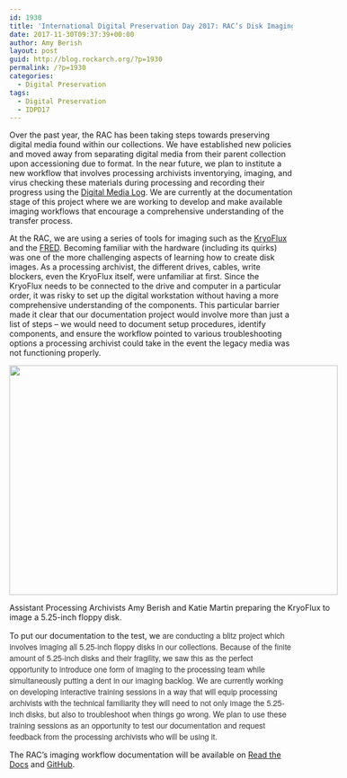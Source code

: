 ```yaml
---
id: 1930
title: 'International Digital Preservation Day 2017: RAC’s Disk Imaging Workflow Documentation Project'
date: 2017-11-30T09:37:39+00:00
author: Amy Berish
layout: post
guid: http://blog.rockarch.org/?p=1930
permalink: /?p=1930
categories:
  - Digital Preservation
tags:
  - Digital Preservation
  - IDPD17
---
```

<span style="font-weight: 400">Over the past year, the RAC has been taking steps towards preserving digital media found within our collections. We have established new policies and moved away from separating digital media from their parent collection upon accessioning due to format. In the near future, we plan to institute a new workflow that involves processing archivists inventorying, imaging, and virus checking these materials during processing and recording their progress using the </span>[<span style="font-weight: 400">Digital Media Log</span>](http://blog.rockarch.org/?p=1643)<span style="font-weight: 400">. We are currently at the documentation stage of this project where we are working to develop and make available imaging workflows that encourage a comprehensive understanding of the transfer process.</span><!--more-->

<span style="font-weight: 400">At the RAC, we are using a series of tools for imaging such as the </span>[<span style="font-weight: 400">KryoFlux</span>](https://www.kryoflux.com/) <span style="font-weight: 400">and the </span>[<span style="font-weight: 400">FRED</span>](https://www.digitalintelligence.com/products/fred/)<span style="font-weight: 400">. Becoming familiar with the hardware (including its quirks) was one of the more challenging aspects of learning how to create disk images. As a processing archivist, the different drives, cables, write blockers, even the KryoFlux itself, were unfamiliar at first. Since the KryoFlux needs to be connected to the drive and computer in a particular order, it was risky to set up the digital workstation without having a more comprehensive understanding of the components. This particular barrier made it clear that our documentation project would involve more than just a list of steps &#8211; we would need to document setup procedures, identify components, and ensure the workflow pointed to various troubleshooting options a processing archivist could take in the event the legacy media was not functioning properly.</span>

<div id="attachment_1932" style="width: 594px" class="wp-caption aligncenter">
  <a href="http://blog.rockarch.org/wp-content/uploads/2017/11/IMG_5989.jpg"><img class="wp-image-1932 size-large" src="http://blog.rockarch.org/wp-content/uploads/2017/11/IMG_5989-1024x717.jpg" alt="" width="584" height="409" srcset="http://blog.rockarch.org/wp-content/uploads/2017/11/IMG_5989-1024x717.jpg 1024w, http://blog.rockarch.org/wp-content/uploads/2017/11/IMG_5989-300x210.jpg 300w, http://blog.rockarch.org/wp-content/uploads/2017/11/IMG_5989-768x538.jpg 768w, http://blog.rockarch.org/wp-content/uploads/2017/11/IMG_5989-428x300.jpg 428w" sizes="(max-width: 584px) 100vw, 584px" /></a>
  
  <p class="wp-caption-text">
    Assistant Processing Archivists Amy Berish and Katie Martin preparing the KryoFlux to image a 5.25-inch floppy disk.
  </p>
</div>

To put our documentation to the test, we <span style="color: #333333;font-family: 'Helvetica Neue', Helvetica, Arial, 'Nimbus Sans L', sans-serif;font-style: normal;font-weight: 300">are conducting a blitz project which involves imaging all 5.25-inch floppy disks in our collections. Because of the finite amount of 5.25-inch disks and their fragility, we saw this as the perfect opportunity to introduce one form of imaging to the processing team while simultaneously putting a dent in our imaging backlog. We are currently working on developing interactive training sessions in a way that will equip processing archivists with the technical familiarity they will need to not only image the 5.25-inch disks, but also to troubleshoot when things go wrong. We plan to use these training sessions as an opportunity to test our documentation and request feedback from the processing archivists who will be using it.</span>

<span style="font-weight: 400">The RAC’s imaging workflow documentation will be available on </span>[<span style="font-weight: 400">Read the Docs</span>](http://digital-media-transfer-workflow.readthedocs.io/en/latest/) <span style="font-weight: 400">and </span>[<span style="font-weight: 400">GitHub</span>](https://github.com/RockefellerArchiveCenter/dm_transfer_workflow)<span style="font-weight: 400">.</span>

&nbsp;

&nbsp;